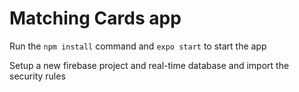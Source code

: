 # Matching Cards app

Run the `npm install` command and `expo start` to start the app

Setup a new firebase project and real-time database and import the security rules

